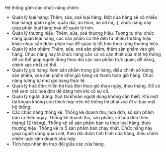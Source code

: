 Hệ thống gồm các chức năng chính:
- Quản lý loại hàng: Thêm, sửa, xoá loại hàng. Một cửa hàng sẽ có nhiều loại hàng( quần ngắn, quần dài, áo thun, áo sơ mi,..), chức năng này giúp phân loại hàng hoá dễ quản lý hơn.
- Quản lý thương hiệu: Thêm, sửa, xoá thương hiệu. Tương tự như chức năng quản loại hàng, các sản phẩm có thể đến từ nhiều thương hiệu khác nhau cần được phân loại để quản lý tốt hơn theo từng thương hiệu.
- Quản lý sản phẩm: Thêm, sửa, xoá sản phẩm, thêm sản phẩm vào giỏ hàng. Chức năng này là chức năng cần có và cần thiết của một hệ thống để có thể giúp người dùng theo dõi các sản phẩm trực quan, dễ dàng, chính xác nhất có thể.
- Quản lý giỏ hàng: Xem sản phẩm trong giỏ hàng, điều chỉnh số lượng sản phẩm, xoá sản phẩm khỏi giỏ hàng và thanh toán giỏ hàng. Chức năng tương tự như giỏ hàng thực tế.
- Quản lý hoá đơn: Hiển thị hoá đơn theo giỏ theo ngày, theo tháng. Để có thể xem các hoá đơn dễ dàng hơn khi có sự cố.
- Quản lý người dùng: Xoá tài khoản người dùng không cần thiết. Khi một tài khoản không còn thích hợp trên hệ thống thì phải xóa đi vì bảo mật hệ thống.
- Các chức năng thống kê: Thống kê doanh thu, hoá đơn, số sản phẩm bán ra theo ngày. Thống kê doanh thu, sản phẩm, số hoá đơn theo tháng( 12 tháng). Thống kê số sản phẩm bán ra theo loại hàng, theo thương hiệu. Thống kê ra 5 sản phẩm bán chạy nhất. Chức năng này giúp người dùng quan sát, theo dõi được tình hình cửa hàng, điều chỉnh chiến lược kinh doanh phù hợp.
- Tích hợp nhắn tin trao đổi giữa các cửa hàng.
 
